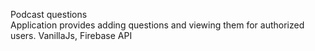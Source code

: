  Podcast questions  
 Application provides adding questions and viewing them for authorized users.
VanillaJs, Firebase API
